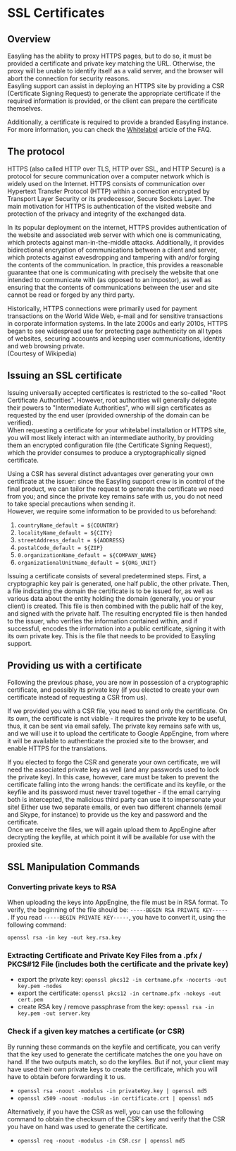 # SSL Certificates

## Overview
Easyling has the ability to proxy HTTPS pages, but to do so, it must be provided a certificate and private key matching the URL. Otherwise, the proxy will be unable to identify itself as a valid server, and the browser will abort the connection for security reasons.  
Easyling support can assist in deploying an HTTPS site by providing a CSR (Certificate Signing Request) to generate the appropriate certificate if the required information is provided, or the client can prepare the certificate themselves.

Additionally, a certificate is required to provide a branded Easyling instance. For more information, you can check the [Whitelabel](/faq/whitelabel.md) article of the FAQ.

## The protocol
HTTPS (also called HTTP over TLS, HTTP over SSL, and HTTP Secure) is a protocol for secure communication over a computer network which is widely used on the Internet. HTTPS consists of communication over Hypertext Transfer Protocol (HTTP) within a connection encrypted by Transport Layer Security or its predecessor, Secure Sockets Layer. The main motivation for HTTPS is authentication of the visited website and protection of the privacy and integrity of the exchanged data.

In its popular deployment on the internet, HTTPS provides authentication of the website and associated web server with which one is communicating, which protects against man-in-the-middle attacks. Additionally, it provides bidirectional encryption of communications between a client and server, which protects against eavesdropping and tampering with and/or forging the contents of the communication. In practice, this provides a reasonable guarantee that one is communicating with precisely the website that one intended to communicate with (as opposed to an impostor), as well as ensuring that the contents of communications between the user and site cannot be read or forged by any third party.

Historically, HTTPS connections were primarily used for payment transactions on the World Wide Web, e-mail and for sensitive transactions in corporate information systems. In the late 2000s and early 2010s, HTTPS began to see widespread use for protecting page authenticity on all types of websites, securing accounts and keeping user communications, identity and web browsing private.  
(Courtesy of Wikipedia)

## Issuing an SSL certificate
Issuing universally accepted certificates is restricted to the so-called "Root Certificate Authorities". However, root authorities will generally delegate their powers to "Intermediate Authorities", who will sign certificates as requested by the end user (provided ownership of the domain can be verified).  
When requesting a certificate for your whitelabel installation or HTTPS site, you will most likely interact with an intermediate authority, by providing them an encrypted configuration file (the Certificate Signing Request), which the provider consumes to produce a cryptographically signed certificate.

Using a CSR has several distinct advantages over generating your own certificate at the issuer: since the Easyling support crew is in control of the final product, we can tailor the request to generate the certificate we need from you; and since the private key remains safe with us, you do not need to take special precautions when sending it.  
However, we require some information to be provided to us beforehand:  
1. `countryName_default = ${COUNTRY}`
2. `localityName_default = ${CITY}`
3. `streetAddress_default = ${ADDRESS}`
4. `postalCode_default = ${ZIP}`
5. `0.organizationName_default = ${COMPANY_NAME}`
6. `organizationalUnitName_default = ${ORG_UNIT}`

Issuing a certificate consists of several predetermined steps. First, a cryptographic key pair is generated, one half public, the other private. Then, a file indicating the domain the certificate is to be issued for, as well as various data about the entity holding the domain (generally, you or your client) is created. This file is then combined with the public half of the key, and signed with the private half. The resulting encrypted file is then handed to the issuer, who verifies the information contained within, and if successful, encodes the information into a public certificate, signing it with its own private key. This is the file that needs to be provided to Easyling support.

## Providing us with a certificate
Following the previous phase, you are now in possession of a cryptographic certificate, and possibly its private key (if you elected to create your own certificate instead of requesting a CSR from us).

If we provided you with a CSR file, you need to send only the certificate. On its own, the certificate is not viable - it requires the private key to be useful, thus, it can be sent via email safely. The private key remains safe with us, and we will use it to upload the certificate to Google AppEngine, from where it will be available to authenticate the proxied site to the browser, and enable HTTPS for the translations.

If you elected to forgo the CSR and generate your own certificate, we will need the associated private key as well (and any passwords used to lock the private key). In this case, however, care must be taken to prevent the certificate falling into the wrong hands: the certificate and its keyfile, or the keyfile and its password must never travel together - if the email carrying both is intercepted, the malicious third party can use it to impersonate your site! Either use two separate emails, or even two different channels (email and Skype, for instance) to provide us the key and password and the certificate.  
Once we receive the files, we will again upload them to AppEngine after decrypting the keyfile, at which point it will be available for use with the proxied site.

## SSL Manipulation Commands
### Converting private keys to RSA
When uploading the keys into AppEngine, the file must be in RSA format. To verify, the beginning of the file should be: `-----BEGIN RSA PRIVATE KEY-----` . If you read `-----BEGIN PRIVATE KEY-----`, you have to convert it, using the following command:

```
openssl rsa -in key -out key.rsa.key
```

### Extracting Certificate and Private Key Files from a .pfx / PKCS#12 File (includes both the certificate and the private key)

- export the private key: `openssl pkcs12 -in certname.pfx -nocerts -out key.pem -nodes`
- export the certificate: `openssl pkcs12 -in certname.pfx -nokeys -out cert.pem`
- create RSA key / remove passphrase from the key: `openssl rsa -in key.pem -out server.key`

### Check if a given key matches a certificate (or CSR)
By running these commands on the keyfile and certificate, you can verify that the key used to generate the certificate matches the one you have on hand. If the two outputs match, so do the keyfiles. But if not, your client may have used their own private keys to create the certificate, which you will have to obtain before forwarding it to us.

- `openssl rsa -noout -modulus -in privateKey.key | openssl md5`
- `openssl x509 -noout -modulus -in certificate.crt | openssl md5`

Alternatively, if you have the CSR as well, you can use the following command to obtain the checksum of the CSR's key and verify that the CSR you have on hand was used to generate the certificate.
- `openssl req -noout -modulus -in CSR.csr | openssl md5`
